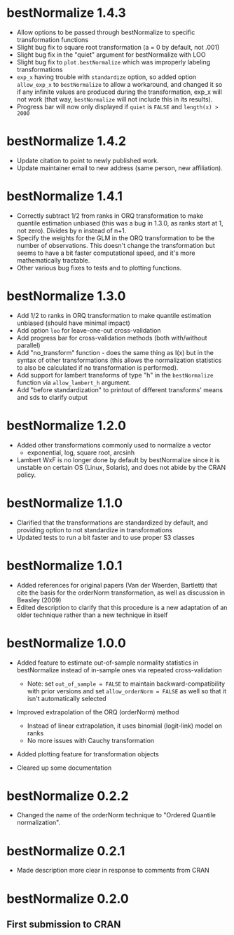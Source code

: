 # bestNormalize 1.4.3

- Allow options to be passed through bestNormalize to specific transformation functions 
- Slight bug fix to square root transformation (a = 0 by default, not .001)
- Slight bug fix in the "quiet" argument for bestNormalize with LOO
- Slight bug fix to `plot.bestNormalize` which was improperly labeling transformations
- `exp_x` having trouble with `standardize` option, so added option `allow_exp_x` to 
  `bestNormalize` to allow a workaround, and changed it so if any infinite values
  are produced during the transformation, exp_x will not work (that way, `bestNormalize`
  will not include this in its results).
- Progress bar will now only displayed if `quiet` is `FALSE` and `length(x) > 2000`

# bestNormalize 1.4.2

- Update citation to point to newly published work.
- Update maintainer email to new address (same person, new affiliation). 

# bestNormalize 1.4.1

- Correctly subtract 1/2 from ranks in ORQ transformation to make quantile estimation unbiased (this was a bug in 1.3.0, as ranks start at 1, not zero). Divides by n instead of n+1. 
- Specify the weights for the GLM in the ORQ transformation to be the number of observations. This doesn't change the transformation but seems to have a bit faster computational speed, and it's more mathematically tractable. 
- Other various bug fixes to tests and to plotting functions.

# bestNormalize 1.3.0

- Add 1/2 to ranks in ORQ transformation to make quantile estimation unbiased (should have minimal impact)
- Add option `loo` for leave-one-out cross-validation
- Add progress bar for cross-validation methods (both with/without parallel) 
- Add "no_transform" function - does the same thing as I(x) but in the syntax of other transformations 
  (this allows the normalization statistics to also be calculated if no transformation is performed). 
- Add support for lambert transforms of type "h" in the `bestNormalize` function via `allow_lambert_h` argument.
- Add "before standardization" to printout of different transforms' means and sds to clarify output

# bestNormalize 1.2.0

- Added other transformations commonly used to normalize a vector 
    - exponential, log, square root, arcsinh
- Lambert WxF is no longer done by default by bestNormalize since it is 
  unstable on certain OS (Linux, Solaris), and does not abide by the CRAN
  policy. 

# bestNormalize 1.1.0

- Clarified that the transformations are standardized by default, and providing option to not standardize in transformations
- Updated tests to run a bit faster and to use proper S3 classes

# bestNormalize 1.0.1

- Added references for original papers (Van der Waerden, Bartlett) 
  that cite the basis for the orderNorm transformation, as well as discussion 
  in Beasley (2009)
- Edited description to clarify that this procedure is a new adaptation of an 
  older technique rather than a new technique in itself

# bestNormalize 1.0.0

- Added feature to estimate out-of-sample normality statistics in bestNormalize 
  instead of in-sample ones via repeated cross-validation
    - Note: set `out_of_sample = FALSE` to maintain backward-compatibility with prior versions
      and set `allow_orderNorm = FALSE` as well so that it isn't automatically selected

- Improved extrapolation of the ORQ (orderNorm) method
    - Instead of linear extrapolation, it uses binomial (logit-link) model on ranks
    - No more issues with Cauchy transformation
    
- Added plotting feature for transformation objects

- Cleared up some documentation

# bestNormalize 0.2.2

- Changed the name of the orderNorm technique to "Ordered Quantile normalization".

# bestNormalize 0.2.1

- Made description more clear in response to comments from CRAN 

# bestNormalize 0.2.0

## First submission to CRAN
